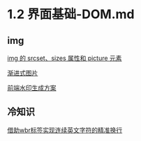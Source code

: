 # 1.2 界面基础-DOM.md

## img

[img 的 srcset、sizes 属性和 picture 元素](https://www.jianshu.com/p/607567e488fc)

[渐进式图片](https://www.zhangxinxu.com/wordpress/2013/01/progressive-jpeg-image-and-so-on/)

[前端水印生成方案](https://musicfe.cn/page/15)

## 冷知识

[借助wbr标签实现连续英文字符的精准换行](https://www.zhangxinxu.com/wordpress/2018/09/html-wbr-word-break/)
